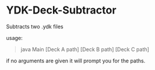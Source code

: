 # YDK-Deck-Subtractor
Subtracts two .ydk files

usage:
> java Main [Deck A path] [Deck B path] [Deck C path]

if no arguments are given it will prompt you for the paths.
